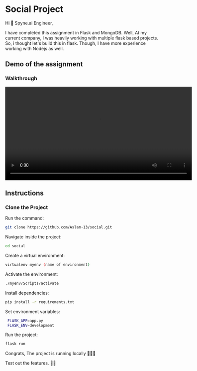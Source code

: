 # Social Project

Hi 👋 Spyne.ai Engineer,

I have completed this assignment in Flask and MongoDB.
Well, At my current company, I was heavily working with multiple flask based projects. So, i thought let's build this in flask. Though, I have more experience working with Nodejs as well.

## Demo of the assignment
### Walkthrough
 <video width="600" controls>
  <source src="./demo.mp4" type="video/mp4"> 
</video>

## Instructions

### Clone the Project

Run the command:

```bash
git clone https://github.com/Aslam-13/social.git
``` 

Navigate inside the project:
```bash
cd social
```

Create a virtual environment:
```bash
virtualenv myenv (name of environment)
```

Activate the environment:
```bash
./myenv/Scripts/activate
```

Install dependencies:
```bash
pip install -r requirements.txt
```

Set environment variables:

```bash
 FLASK_APP=app.py
 FLASK_ENV=development
```

Run the project:
```bash
flask run
```
Congrats, The project is running locally 🎉🥳🎊

Test out the features. 🙌🏼
